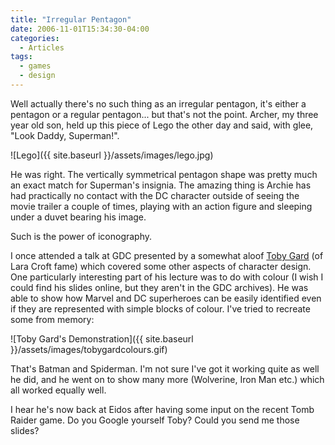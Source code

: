 ```yaml
---
title: "Irregular Pentagon"
date: 2006-11-01T15:34:30-04:00
categories:
  - Articles
tags:
  - games
  - design
---
```


Well actually there's no such thing as an irregular pentagon, it's either a pentagon or a regular pentagon... but that's not the point. Archer, my three year old son, held up this piece of Lego the other day and said, with glee, "Look Daddy, Superman!".

![Lego]({{ site.baseurl }}/assets/images/lego.jpg)

He was right. The vertically symmetrical pentagon shape was pretty much an exact match for Superman's insignia. The amazing thing is Archie has had practically no contact with the DC character outside of seeing the movie trailer a couple of times, playing with an action figure and sleeping under a duvet bearing his image.

Such is the power of iconography.

I once attended a talk at GDC presented by a somewhat aloof [Toby Gard](https://en.wikipedia.org/wiki/Toby_Gard) (of Lara Croft fame) which covered some other aspects of character design. One particularly interesting part of his lecture was to do with colour (I wish I could find his slides online, but they aren't in the GDC archives). He was able to show how Marvel and DC superheroes can be easily identified even if they are represented with simple blocks of colour. I've tried to recreate some from memory:

![Toby Gard's Demonstration]({{ site.baseurl }}/assets/images/tobygardcolours.gif)

That's Batman and Spiderman. I'm not sure I've got it working quite as well he did, and he went on to show many more (Wolverine, Iron Man etc.) which all worked equally well.

I hear he's now back at Eidos after having some input on the recent Tomb Raider game. Do you Google yourself Toby? Could you send me those slides?
